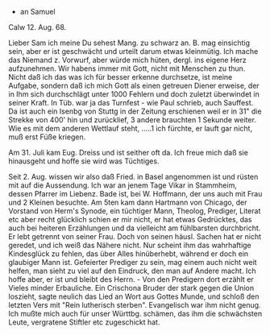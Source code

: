 + an Samuel

 Calw 12. Aug. 68.

Lieber Sam ich meine Du sehest Mang. zu schwarz an. B. mag einsichtig sein, aber er ist geschwächt und urteilt darum etwas kleinmütig. Ich mache das Niemand z. Vorwurf, aber würde mich hüten, dergl. ins eigene Herz aufzunehmen. Wir habens immer mit Gott, nicht mit Menschen zu thun. Nicht daß ich das was ich für besser erkenne durchsetze, ist meine Aufgabe, sondern daß ich mich Gott als einen getreuen Diener erweise, der in Ihm sich durchschlägt unter 1000 Fehlern und doch zuletzt überwindet in seiner Kraft. In Tüb. war ja das Turnfest - wie Paul schrieb, auch Sauffest. Da ist auch ein <Alb> Isenbg von Stuttg in der Zeitung erschienen weil er in 31" die Strekke von 400' hin und zurücklief, 3 andere brauchten 1 Sekunde weiter. Wie es mit dem anderen Wettlauf steht, .....1 ich fürchte, er lauft gar nicht, muß erst Füße kriegen.

Am 31. Juli kam Eug. Dreiss und ist seither oft da. Ich freue mich daß sie hinausgeht und hoffe sie wird was Tüchtiges.

Seit 2. Aug. wissen wir also daß Fried. in Basel angenommen ist und rüsten mit auf die Aussendung. Ich war an jenem Tage Vikar in Stammheim, dessen Pfarrer im Liebenz. Bade ist, bei W. Hoffmann, der uns auch mit Frau und 2 Kleinen besuchte. Am 5ten kam dann Hartmann von Chicago, der Vorstand von Herm's Synode, ein tüchtiger Mann, Theolog, Prediger, Literat etc aber recht glücklich schien er mir nicht, er hat etwas Gedrücktes, das auch bei heiteren Erzählungen und da vielleicht am fühlbarsten durchbricht. Er lebt getrennt von seiner Frau. Doch von seinen häusl. Sachen hat er nicht geredet, und ich weiß das Nähere nicht. Nur scheint ihm das wahrhaftige Kindesglück zu fehlen, das über Alles hinüberhebt, während er doch ein glaubiger Mann ist. Gefeierter Prediger zu sein, mag einem auch nicht weit helfen, man sieht zu viel auf den Eindruck, den man auf Andere macht. Ich hoffe aber, er ist und bleibt des Herrn. - Von den Predigern dort erzählt er Vieles minder Erbauliche. Ein Crischona Bruder der stark gegen die Union loszieht, sagte neulich das Lied an Wort aus Gottes Munde, und schloß den letzten Vers mit "Rein lutherisch sterben". Evangelisch war ihm nicht genug. Ich mußte mich auch für unser Württbg. schämen, das ihm die schwächsten Leute, vergratene Stiftler etc zugeschickt hat.
